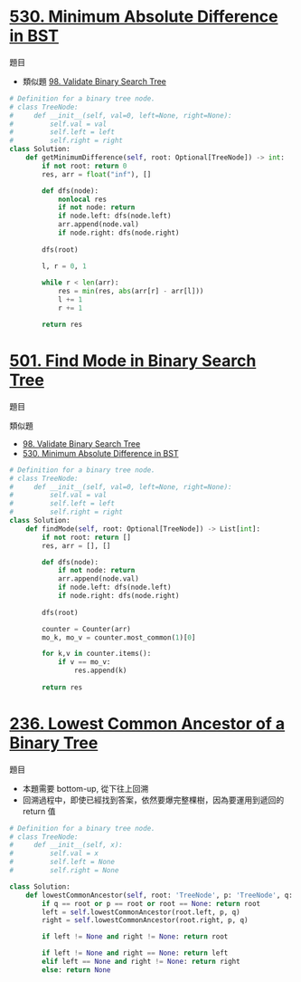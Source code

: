 # [530. Minimum Absolute Difference in BST](https://leetcode.com/problems/minimum-absolute-difference-in-bst/description/)
題目

- 類似題 [98. Validate Binary Search Tree](https://leetcode.com/problems/validate-binary-search-tree/description/)
```python
# Definition for a binary tree node.
# class TreeNode:
#     def __init__(self, val=0, left=None, right=None):
#         self.val = val
#         self.left = left
#         self.right = right
class Solution:
    def getMinimumDifference(self, root: Optional[TreeNode]) -> int:
        if not root: return 0 
        res, arr = float("inf"), []

        def dfs(node):
            nonlocal res
            if not node: return
            if node.left: dfs(node.left)
            arr.append(node.val)
            if node.right: dfs(node.right)
            
        dfs(root)

        l, r = 0, 1
        
        while r < len(arr):
            res = min(res, abs(arr[r] - arr[l]))
            l += 1
            r += 1

        return res
```

# [501. Find Mode in Binary Search Tree](https://leetcode.com/problems/find-mode-in-binary-search-tree/description/)
題目

類似題 
- [98. Validate Binary Search Tree](https://leetcode.com/problems/validate-binary-search-tree/description/)
- [530. Minimum Absolute Difference in BST](https://leetcode.com/problems/minimum-absolute-difference-in-bst/description/)
```python
# Definition for a binary tree node.
# class TreeNode:
#     def __init__(self, val=0, left=None, right=None):
#         self.val = val
#         self.left = left
#         self.right = right
class Solution:
    def findMode(self, root: Optional[TreeNode]) -> List[int]:
        if not root: return []
        res, arr = [], []

        def dfs(node):
            if not node: return
            arr.append(node.val)
            if node.left: dfs(node.left)
            if node.right: dfs(node.right)
        
        dfs(root)

        counter = Counter(arr)
        mo_k, mo_v = counter.most_common(1)[0]

        for k,v in counter.items():
            if v == mo_v:
                res.append(k)
            
        return res
```

# [236. Lowest Common Ancestor of a Binary Tree](https://leetcode.com/problems/lowest-common-ancestor-of-a-binary-tree/description/)
題目

- 本題需要 bottom-up, 從下往上回溯
- 回溯過程中，即使已經找到答案，依然要爆完整棵樹，因為要運用到遞回的 return 值
```python
# Definition for a binary tree node.
# class TreeNode:
#     def __init__(self, x):
#         self.val = x
#         self.left = None
#         self.right = None

class Solution:
    def lowestCommonAncestor(self, root: 'TreeNode', p: 'TreeNode', q: 'TreeNode') -> 'TreeNode':
        if q == root or p == root or root == None: return root
        left = self.lowestCommonAncestor(root.left, p, q)
        right = self.lowestCommonAncestor(root.right, p, q)

        if left != None and right != None: return root

        if left != None and right == None: return left
        elif left == None and right != None: return right
        else: return None

```
